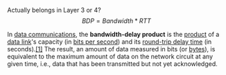 Actually belongs in Layer 3 or 4?
$$BDP = Bandwidth * RTT$$

In [data communications](https://en.wikipedia.org/wiki/Data_communications "Data communications"), the **bandwidth-delay product** is the [product](https://en.wikipedia.org/wiki/Multiplication "Multiplication") of a [data link](https://en.wikipedia.org/wiki/Data_link "Data link")'s capacity (in [bits per second](https://en.wikipedia.org/wiki/Bit_rate "Bit rate")) and its [round-trip delay time](https://en.wikipedia.org/wiki/Round-trip_delay_time "Round-trip delay time") (in seconds).[[1]](https://en.wikipedia.org/wiki/Bandwidth-delay_product#cite_note-1) The result, an amount of data measured in bits (or [bytes](https://en.wikipedia.org/wiki/Byte "Byte")), is equivalent to the maximum amount of data on the network circuit at any given time, i.e., data that has been transmitted but not yet acknowledged.